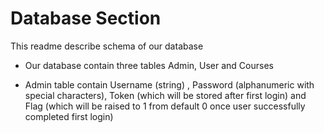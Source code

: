# Database Section

This readme describe schema of our database 

- Our database contain three tables Admin, User and Courses

- Admin table contain Username (string) , Password (alphanumeric with special characters), Token (which will be stored after first login) and Flag (which will be raised to 1 from default 0 once user successfully completed first login)